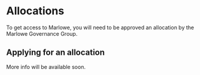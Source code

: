 # Allocations

To get access to Marlowe, you will need to be approved an allocation by the Marlowe Governance Group.

## Applying for an allocation

More info will be available soon.